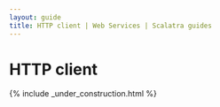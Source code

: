 ```yaml
---
layout: guide
title: HTTP client | Web Services | Scalatra guides
---
```


<div class="page-header">
  <h1>HTTP client</h1>
</div>

{% include _under_construction.html %}